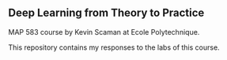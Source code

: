 ## Deep Learning from Theory to Practice

MAP 583 course by Kevin Scaman at Ecole Polytechnique.

This repository contains my responses to the labs of this course.